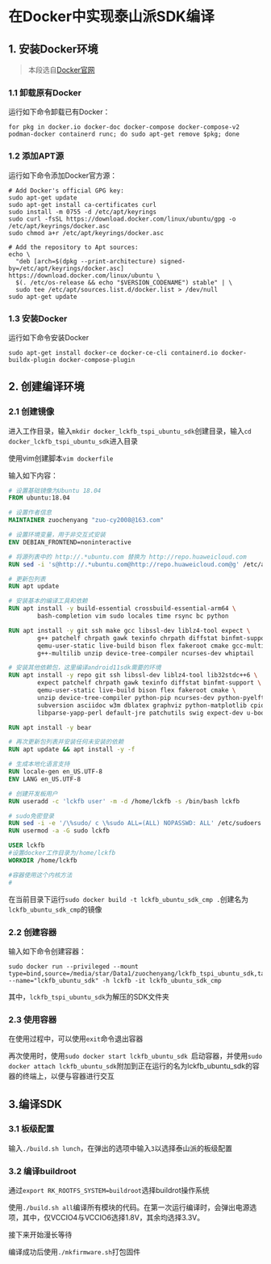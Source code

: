 # 在Docker中实现泰山派SDK编译

## 1. 安装Docker环境

> 本段选自[Docker官网](https://docs.docker.com/engine/install/ubuntu/)

### 1.1 卸载原有Docker

运行如下命令卸载已有Docker：

```shell
for pkg in docker.io docker-doc docker-compose docker-compose-v2 podman-docker containerd runc; do sudo apt-get remove $pkg; done
```

### 1.2 添加APT源

运行如下命令添加Docker官方源：

```shell
# Add Docker's official GPG key:
sudo apt-get update
sudo apt-get install ca-certificates curl
sudo install -m 0755 -d /etc/apt/keyrings
sudo curl -fsSL https://download.docker.com/linux/ubuntu/gpg -o /etc/apt/keyrings/docker.asc
sudo chmod a+r /etc/apt/keyrings/docker.asc

# Add the repository to Apt sources:
echo \
  "deb [arch=$(dpkg --print-architecture) signed-by=/etc/apt/keyrings/docker.asc] https://download.docker.com/linux/ubuntu \
  $(. /etc/os-release && echo "$VERSION_CODENAME") stable" | \
  sudo tee /etc/apt/sources.list.d/docker.list > /dev/null
sudo apt-get update
```

### 1.3 安装Docker

运行如下命令安装Docker

```shell
sudo apt-get install docker-ce docker-ce-cli containerd.io docker-buildx-plugin docker-compose-plugin
```

## 2. 创建编译环境

### 2.1 创建镜像

进入工作目录，输入`mkdir docker_lckfb_tspi_ubuntu_sdk`创建目录，输入`cd docker_lckfb_tspi_ubuntu_sdk`进入目录

使用vim创建脚本`vim dockerfile`

输入如下内容：

```dockerfile
# 设置基础镜像为Ubuntu 18.04
FROM ubuntu:18.04

# 设置作者信息
MAINTAINER zuochenyang "zuo-cy2008@163.com"

# 设置环境变量，用于非交互式安装
ENV DEBIAN_FRONTEND=noninteractive

# 将源列表中的 http://.*ubuntu.com 替换为 http://repo.huaweicloud.com
RUN sed -i 's@http://.*ubuntu.com@http://repo.huaweicloud.com@g' /etc/apt/sources.list

# 更新包列表
RUN apt update

# 安装基本的编译工具和依赖
RUN apt install -y build-essential crossbuild-essential-arm64 \
        bash-completion vim sudo locales time rsync bc python

RUN apt install -y git ssh make gcc libssl-dev liblz4-tool expect \
		g++ patchelf chrpath gawk texinfo chrpath diffstat binfmt-support \
		qemu-user-static live-build bison flex fakeroot cmake gcc-multilib \
		g++-multilib unzip device-tree-compiler ncurses-dev whiptail

# 安装其他依赖包，这里编译android11sdk需要的环境
RUN apt install -y repo git ssh libssl-dev liblz4-tool lib32stdc++6 \
        expect patchelf chrpath gawk texinfo diffstat binfmt-support \
        qemu-user-static live-build bison flex fakeroot cmake \
        unzip device-tree-compiler python-pip ncurses-dev python-pyelftools \
        subversion asciidoc w3m dblatex graphviz python-matplotlib cpio \
        libparse-yapp-perl default-jre patchutils swig expect-dev u-boot-tools 

RUN apt install -y bear

# 再次更新包列表并安装任何未安装的依赖
RUN apt update && apt install -y -f

# 生成本地化语言支持
RUN locale-gen en_US.UTF-8
ENV LANG en_US.UTF-8

# 创建开发板用户
RUN useradd -c 'lckfb user' -m -d /home/lckfb -s /bin/bash lckfb

# sudo免密登录
RUN sed -i -e '/\%sudo/ c \%sudo ALL=(ALL) NOPASSWD: ALL' /etc/sudoers
RUN usermod -a -G sudo lckfb

USER lckfb
#设置docker工作目录为/home/lckfb
WORKDIR /home/lckfb

#容器使用这个内核方法
#
```

在当前目录下运行`sudo docker build -t lckfb_ubuntu_sdk_cmp .`创建名为`lckfb_ubuntu_sdk_cmp`的镜像

### 2.2 创建容器

输入如下命令创建容器：

```shell
sudo docker run --privileged --mount type=bind,source=/media/star/Data1/zuochenyang/lckfb_tspi_ubuntu_sdk,target=/home/lckfb/lckfb_tspi_ubuntu_sdk --name="lckfb_ubuntu_sdk" -h lckfb -it lckfb_ubuntu_sdk_cmp
```

其中，`lckfb_tspi_ubuntu_sdk`为解压的SDK文件夹

### 2.3 使用容器

在使用过程中，可以使用`exit`命令退出容器

再次使用时，使用`sudo docker start lckfb_ubuntu_sdk `启动容器，并使用`sudo docker attach lckfb_ubuntu_sdk`附加到正在运行的名为lckfb_ubuntu_sdk的容器的终端上，以便与容器进行交互

## 3.编译SDK

### 3.1 板级配置

输入`./build.sh lunch`，在弹出的选项中输入`3`以选择泰山派的板级配置

### 3.2 编译buildroot

通过`export RK_ROOTFS_SYSTEM=buildroot`选择buildrot操作系统

使用`./build.sh all`编译所有模块的代码。在第一次运行编译时，会弹出电源选项，其中，仅VCCIO4与VCCIO6选择1.8V，其余均选择3.3V。

接下来开始漫长等待

编译成功后使用`./mkfirmware.sh`打包固件